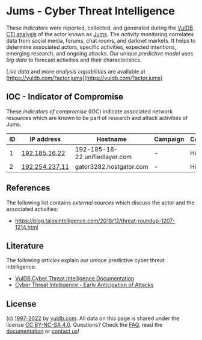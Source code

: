 # Jums - Cyber Threat Intelligence

These _indicators_ were reported, collected, and generated during the [VulDB CTI analysis](https://vuldb.com/?kb.cti) of the actor known as [Jums](https://vuldb.com/?actor.jums). The _activity monitoring_ correlates data from social media, forums, chat rooms, and darknet markets. It helps to determine associated actors, specific activities, expected intentions, emerging research, and ongoing attacks. Our unique _predictive model_ uses _big data_ to forecast activities and their characteristics.

_Live data_ and more _analysis capabilities_ are available at [https://vuldb.com/?actor.jums](https://vuldb.com/?actor.jums)

## IOC - Indicator of Compromise

These _indicators of compromise_ (IOC) indicate associated network resources which are known to be part of research and attack activities of Jums.

ID | IP address | Hostname | Campaign | Confidence
-- | ---------- | -------- | -------- | ----------
1 | [192.185.16.22](https://vuldb.com/?ip.192.185.16.22) | 192-185-16-22.unifiedlayer.com | - | High
2 | [192.254.237.11](https://vuldb.com/?ip.192.254.237.11) | gator3282.hostgator.com | - | High

## References

The following list contains _external sources_ which discuss the actor and the associated activities:

* https://blog.talosintelligence.com/2018/12/threat-roundup-1207-1214.html

## Literature

The following _articles_ explain our unique predictive cyber threat intelligence:

* [VulDB Cyber Threat Intelligence Documentation](https://vuldb.com/?kb.cti)
* [Cyber Threat Intelligence - Early Anticipation of Attacks](https://www.scip.ch/en/?labs.20201022)

## License

(c) [1997-2022](https://vuldb.com/?kb.changelog) by [vuldb.com](https://vuldb.com/?kb.about). All data on this page is shared under the license [CC BY-NC-SA 4.0](https://creativecommons.org/licenses/by-nc-sa/4.0/). Questions? Check the [FAQ](https://vuldb.com/?kb.faq), read the [documentation](https://vuldb.com/?kb) or [contact us](https://vuldb.com/?contact)!
